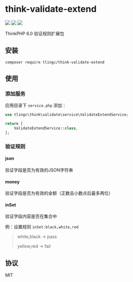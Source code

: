 # think-validate-extend
[![](https://img.shields.io/packagist/v/tlingc/think-validate-extend.svg)](https://packagist.org/packages/tlingc/think-validate-extend)
[![](https://img.shields.io/packagist/dt/tlingc/think-validate-extend.svg)](https://packagist.org/packages/tlingc/think-validate-extend)
[![](https://img.shields.io/badge/license-MIT-green.svg)](LICENSE.md)

ThinkPHP 6.0 验证规则扩展包

## 安装
```
composer require tlingc/think-validate-extend
```

## 使用
### 添加服务
应用目录下 `service.php` 添加：
```php
use tlingc\think\validate\service\ValidateExtendService;

return [
    ValidateExtendService::class,
];
```
### 验证规则

#### json
验证字段是否为有效的JSON字符串
#### money
验证字段是否为有效的金额（正数且小数点后最多两位）
#### inSet
验证字段内容是否在集合中

例：设置规则 `inSet:black,white,red`
> white,black -> pass
> 
> yellow,red -> fail

## 协议
MIT

